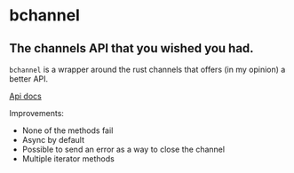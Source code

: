 # bchannel
## The channels API that you wished you had.

`bchannel` is a wrapper around the rust channels that offers (in my opinion)
a better API.

[Api docs](http://tyoverby.com/bchannel/bchannel/)

Improvements:
 * None of the methods fail
 * Async by default
 * Possible to send an error as a way to close the channel
 * Multiple iterator methods
